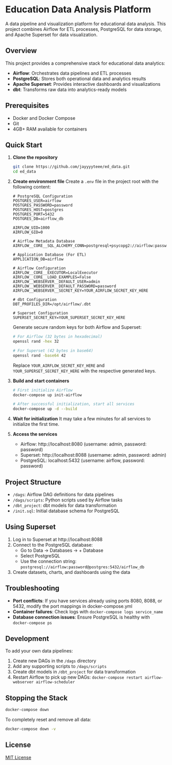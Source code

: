 # Education Data Analysis Platform

A data pipeline and visualization platform for educational data analysis. This project combines Airflow for ETL processes, PostgreSQL for data storage, and Apache Superset for data visualization.

## Overview

This project provides a comprehensive stack for educational data analytics:

- **Airflow**: Orchestrates data pipelines and ETL processes
- **PostgreSQL**: Stores both operational data and analytics results
- **Apache Superset**: Provides interactive dashboards and visualizations
- **dbt**: Transforms raw data into analytics-ready models

## Prerequisites

- Docker and Docker Compose
- Git
- 4GB+ RAM available for containers

## Quick Start

1. **Clone the repository**
   ```bash
   git clone https://github.com/jayyyyteee/ed_data.git
   cd ed_data
   ```

2. **Create environment file**
   Create a `.env` file in the project root with the following content:
   ```
   # PostgreSQL Configuration
   POSTGRES_USER=airflow
   POSTGRES_PASSWORD=password
   POSTGRES_HOST=postgres
   POSTGRES_PORT=5432
   POSTGRES_DB=airflow_db

   AIRFLOW_UID=1000
   AIRFLOW_GID=0

   # Airflow Metadata Database
   AIRFLOW__CORE__SQL_ALCHEMY_CONN=postgresql+psycopg2://airflow:password@postgres:5432/airflow_db

   # Application Database (For ETL)
   APPLICATION_DB=airflow

   # Airflow Configuration
   AIRFLOW__CORE__EXECUTOR=LocalExecutor
   AIRFLOW__CORE__LOAD_EXAMPLES=False
   AIRFLOW__WEBSERVER__DEFAULT_USER=admin
   AIRFLOW__WEBSERVER__DEFAULT_PASSWORD=password
   AIRFLOW__WEBSERVER__SECRET_KEY=YOUR_AIRFLOW_SECRET_KEY_HERE

   # dbt Configuration
   DBT_PROFILES_DIR=/opt/airflow/.dbt

   # Superset Configuration
   SUPERSET_SECRET_KEY=YOUR_SUPERSET_SECRET_KEY_HERE
   ```
   
   Generate secure random keys for both Airflow and Superset:
   ```bash
   # For Airflow (32 bytes in hexadecimal)
   openssl rand -hex 32
   
   # For Superset (42 bytes in base64)
   openssl rand -base64 42
   ```
   Replace `YOUR_AIRFLOW_SECRET_KEY_HERE` and `YOUR_SUPERSET_SECRET_KEY_HERE` with the respective generated keys.

3. **Build and start containers**
   ```bash
   # First initialize Airflow
   docker-compose up init-airflow
   
   # After successful initialization, start all services
   docker-compose up -d --build
   ```

4. **Wait for initialization**
   It may take a few minutes for all services to initialize the first time.

5. **Access the services**
   - Airflow: http://localhost:8080 (username: admin, password: password)
   - Superset: http://localhost:8088 (username: admin, password: admin)
   - PostgreSQL: localhost:5432 (username: airflow, password: password)

## Project Structure

- `/dags`: Airflow DAG definitions for data pipelines
- `/dags/scripts`: Python scripts used by Airflow tasks
- `/dbt_project`: dbt models for data transformation
- `/init.sql`: Initial database schema for PostgreSQL

## Using Superset

1. Log in to Superset at http://localhost:8088
2. Connect to the PostgreSQL database:
   - Go to Data → Databases → + Database
   - Select PostgreSQL
   - Use the connection string: `postgresql://airflow:password@postgres:5432/airflow_db`
3. Create datasets, charts, and dashboards using the data

## Troubleshooting

- **Port conflicts**: If you have services already using ports 8080, 8088, or 5432, modify the port mappings in docker-compose.yml
- **Container failures**: Check logs with `docker-compose logs service_name`
- **Database connection issues**: Ensure PostgreSQL is healthy with `docker-compose ps`

## Development

To add your own data pipelines:
1. Create new DAGs in the `/dags` directory
2. Add any supporting scripts to `/dags/scripts`
3. Create dbt models in `/dbt_project` for data transformation
4. Restart Airflow to pick up new DAGs: `docker-compose restart airflow-webserver airflow-scheduler`

## Stopping the Stack

```bash
docker-compose down
```

To completely reset and remove all data:
```bash
docker-compose down -v
```

## License

[MIT License](LICENSE)
